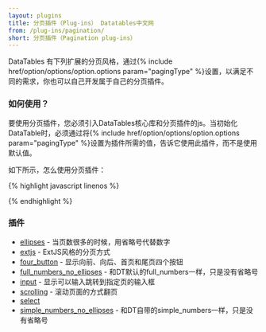 ```yaml
---
layout: plugins
title: 分页插件（Plug-ins） Datatables中文网
from: /plug-ins/pagination/
short: 分页插件（Pagination plug-ins）
---
```


DataTables 有下列扩展的分页风格，通过{% include href/option/options/option.options param="pagingType" %}设置，以满足不同的需求，你也可以自己开发属于自己的分页插件。


### 如何使用？

要使用分页插件，您必须引入DataTables核心库和分页插件的js。当初始化DataTable时，必须通过将{% include href/option/options/option.options param="pagingType" %}设置为插件所需的值，告诉它使用此插件，而不是使用默认值。

如下所示，怎么使用分页插件：

{% highlight javascript linenos %}

<script type="text/javascript" src="jquery.dataTables.js"></script>
<script type="text/javascript" src="dataTables.scrollingPagination.js"></script>
<script type="text/javascript">
    $(document).ready(function() {
        $('#example').DataTable( {
            "pagingType": "scrolling"
        } );
    } );
</script>

{% endhighlight %}

### 插件

- [ellipses](/plug-ins/pagination/ellipses/index.html) - 当页数很多的时候，用省略号代替数字
- [extjs](/plug-ins/pagination/extjs/index.html) - ExtJS风格的分页方式
- [four_button]() - 显示向前、向后、首页和尾页四个按钮
- [full_numbers_no_ellipses]() - 和DT默认的full_numbers一样，只是没有省略号
- [input]() - 显示可以输入跳转到指定页的输入框
- [scrolling]() - 滚动页面的方式翻页
- [select]()
- [simple_numbers_no_ellipses]() - 和DT自带的simple_numbers一样，只是没有省略号





